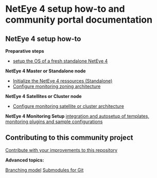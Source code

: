 # NetEye 4 setup how-to and community portal documentation 

## NetEye 4 setup how-to

__Preparative steps__
- [setup the OS of a fresh standalone NetEye 4](/doc/020_os_configuration.md)

__NetEye 4 Master or Standalone node__
- [Initialize the NetEye 4 ressources (Standalone)](/doc/030_neteye_standalone_init.md)
- [Configure monitoring zoning architecture](/doc/031_monitoring_zones_master.md)

__NetEye 4 Satellites or Cluster node__
- [Configure monitoring satellite or cluster architecture](/doc/032_monitoring_zones_satellite.md)

__NetEye 4 Monitoring Setup__
[integration and autosetup of templates, monitoring plugins and sample configurations](/doc/050_community_configs_init.md)

## Contributing to this community project

[Contribute with your improvements to this repository](090_contributing_toGit.md)

__Advanced topics:__

[Branching model](091_git_branching.md)
[Submodules for Git](092_git_submodules.md)

